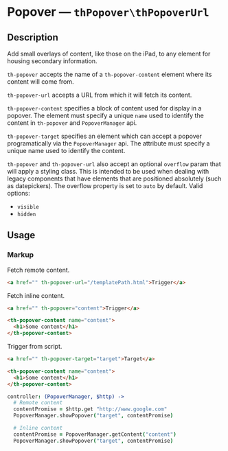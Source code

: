 # Popover — `thPopover\thPopoverUrl`

## Description

Add small overlays of content, like those on the iPad, to any element for
housing secondary information.

`th-popover` accepts the name of a `th-popover-content` element where its
content will come from.

`th-popover-url` accepts a URL from which it will fetch its content.

`th-popover-content` specifies a block of content used for display in a
popover. The element must specify a unique `name` used to identify the
content in `th-popover` and `PopoverManager` api.

`th-popover-target` specifies an element which can accept a popover
programatically via the `PopoverManager` api. The attribute must specify a
unique name used to identify the content.

`th-popover` and `th-popover-url` also accept an optional `overflow` param that
will apply a styling class. This is intended to be used when dealing with
legacy components that have elements that are positioned absolutely (such as
datepickers). The overflow property is set to `auto` by default. Valid options:

  - `visible`
  - `hidden`

## Usage


### Markup

Fetch remote content.

```html
<a href="" th-popover-url="/templatePath.html">Trigger</a>
```

Fetch inline content.

```html
<a href="" th-popover="content">Trigger</a>

<th-popover-content name="content">
  <h1>Some content</h1>
</th-popover-content>
```

Trigger from script.

```html
<a href="" th-popover-target="target">Target</a>

<th-popover-content name="content">
  <h1>Some content</h1>
</th-popover-content>
```

```coffeescript
controller: (PopoverManager, $http) ->
  # Remote content
  contentPromise = $http.get "http://www.google.com"
  PopoverManager.showPopover("target", contentPromise)

  # Inline content
  contentPromise = PopoverManager.getContent("content")
  PopoverManager.showPopover("target", contentPromise)
```
